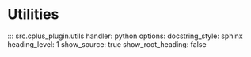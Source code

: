 # Utilities

::: src.cplus_plugin.utils
    handler: python
    options:
        docstring_style: sphinx
        heading_level: 1
        show_source: true
        show_root_heading: false
